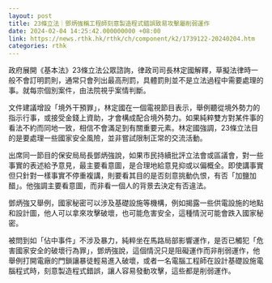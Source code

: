 ```yaml
---
layout: post
title: 23條立法｜鄧炳強稱工程師刻意製造程式錯誤致易攻擊屬削弱運作
date: 2024-02-04 14:25:42.000000000 +08:00
link: https://news.rthk.hk/rthk/ch/component/k2/1739122-20240204.htm
categories: rthk
---
```


政府展開《基本法》23條立法公眾諮詢，律政司司長林定國解釋，草擬法律時一般不會訂明罰則，通常只會列出最高刑罰，具體罰則並不是立法過程中需要處理的事。就每宗個別案件，由法院視乎案情判斷。

文件建議增設「境外干預罪」，林定國在一個電視節目表示，舉例聽從境外勢力的指示行事，或接受金錢上資助，才會構成配合境外勢力。如果純粹雙方對某件事的看法不約而同地一致，相信不會滿足到有關重要元素。林定國強調，23條立法目的是要處理一些國家安全風險，並非嘗試限制正常的交流活動。

出席同一節目的保安局局長鄧炳強說，如果市民持續批評立法會或區議會，對一些事實的表述給予意見，最主要看意圖，是合理地給意見抑或以偏概全。即使講事實但只針對一樣事實不停重複講，則要看其目的是否刻意挑動仇恨，有否「加鹽加醋」。他強調主要看意圖，而非看一個人的背景去決定有否違法。

鄧炳強又舉例，國家秘密可以涉及基礎設施等機構，例如揭露一些供電設施的地點和設計圖，他人可以拿來攻擊破壞，也可能危害安全，這種情況可能會跌入國家秘密。

被問到如「佔中事件」不涉及暴力，純粹坐在馬路局部影響運作，是否已觸犯「危害國家安全的破壞行為罪」，鄧炳強說，這個情況只是阻礙運作而非削弱運作，他舉例打開電廠的門鎖讓暴徒輕易進入破壞，或者一名電腦工程師在設計基礎設施電腦程式時，刻意製造程式錯誤，讓人容易發動攻擊，這些都是削弱運作。
